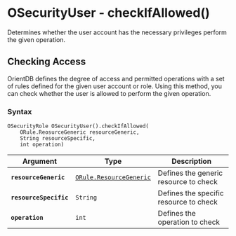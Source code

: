 
# OSecurityUser - checkIfAllowed()

Determines whether the user account has the necessary privileges perform the given operation.

## Checking Access

OrientDB defines the degree of access and permitted operations with a set of rules defined for the given user account or role.  Using this method, you can check whether the user is allowed to perform the given operation.

### Syntax

```
OSecurityRole OSecurityUser().checkIfAllowed(
	ORule.ReosurceGeneric resourceGeneric,
	String resourceSpecific,
	int operation)
```

| Argument | Type | Description |
|---|---|---|
| **`resourceGeneric`** | [`ORule.ResourceGeneric`](../ORule.md) | Defines the generic resource to check |
| **`resourceSpecific`** | `String` | Defines the specific resource to check |
| **`operation`** | `int` | Defines the operation to check |



